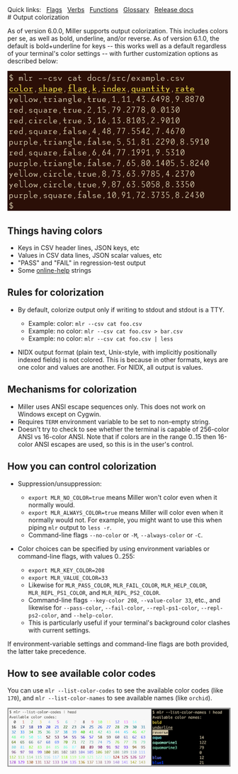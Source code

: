 <!---  PLEASE DO NOT EDIT DIRECTLY. EDIT THE .md.in FILE PLEASE. --->
<div>
<span class="quicklinks">
Quick links:
&nbsp;
<a class="quicklink" href="../reference-main-flag-list/index.html">Flags</a>
&nbsp;
<a class="quicklink" href="../reference-verbs/index.html">Verbs</a>
&nbsp;
<a class="quicklink" href="../reference-dsl-builtin-functions/index.html">Functions</a>
&nbsp;
<a class="quicklink" href="../glossary/index.html">Glossary</a>
&nbsp;
<a class="quicklink" href="../release-docs/index.html">Release docs</a>
</span>
</div>
# Output colorization

As of version 6.0.0, Miller supports output colorization. This includes colors
per se, as well as bold, underline, and/or reverse. As of version 6.1.0, the
default is bold+underline for keys -- this works well as a default regardless
of your terminal's color settings -- with further customization options as
described below:

![pix/colorization.png](pix/colorization.png)

## Things having colors

* Keys in CSV header lines, JSON keys, etc
* Values in CSV data lines, JSON scalar values, etc
* "PASS" and "FAIL" in regression-test output
* Some [online-help](online-help.md) strings

## Rules for colorization

* By default, colorize output only if writing to stdout and stdout is a TTY.

    * Example: color: `mlr --csv cat foo.csv`
    * Example: no color: `mlr --csv cat foo.csv > bar.csv`
    * Example: no color: `mlr --csv cat foo.csv | less`

* NIDX output format (plain text, Unix-style, with implicitly positionally indexed fields) is not colored. This is because in other formats, keys are one color and values are another. For NIDX, all output is values.

## Mechanisms for colorization

* Miller uses ANSI escape sequences only. This does not work on Windows except on Cygwin.
* Requires `TERM` environment variable to be set to non-empty string.
* Doesn't try to check to see whether the terminal is capable of 256-color ANSI vs 16-color ANSI. Note that if colors are in the range 0..15 then 16-color ANSI escapes are used, so this is in the user's control.

## How you can control colorization

* Suppression/unsuppression:

    * `export MLR_NO_COLOR=true` means Miller won't color even when it normally would.
    * `export MLR_ALWAYS_COLOR=true` means Miller will color even when it normally would not. For example, you might want to use this when piping `mlr` output to `less -r`.
    * Command-line flags `--no-color` or `-M`, `--always-color` or `-C`.

* Color choices can be specified by using environment variables or command-line flags, with values 0..255:

    * `export MLR_KEY_COLOR=208`
    * `export MLR_VALUE_COLOR=33`
    * Likewise for `MLR_PASS_COLOR`, `MLR_FAIL_COLOR`, `MLR_HELP_COLOR`, `MLR_REPL_PS1_COLOR`, and `MLR_REPL_PS2_COLOR`.
    * Command-line flags `--key-color 208`, `--value-color 33`, etc., and likewise for `--pass-color`, `--fail-color`, `--repl-ps1-color`, `--repl-ps2-color`, and `--help-color`.
    * This is particularly useful if your terminal's background color clashes with current settings.

If environment-variable settings and command-line flags are both provided, the latter take precedence.

## How to see available color codes

You can use `mlr --list-color-codes` to see the available color codes (like `170`), and `mlr --list-color-names` to see available names (like `orchid`).

![pix/colorization2.png](pix/colorization2.png)
